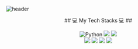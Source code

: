![header](https://capsule-render.vercel.app/api?type=wave&color=auto&height=300&section=header&text=Yongyeon%20Kim&fontSize=90)
<div align="center">
## 💻 My Tech Stacks 💻 ##

![Python](https://img.shields.io/badge/Python-3776AB.svg?style=for-the-badge&logo=Python&logoColor=white)
<img src="https://img.shields.io/badge/Pytorch-EE4C2C?style=for-the-badge&logo=Pytorch&logoColor=white"/>
<img src="https://img.shields.io/badge/TensorFlow-FF6F00?style=for-the-badge&logo=Tensorflow&logoColor=white"/> <br/>
<img src="https://img.shields.io/badge/Docker-2496ED?style=for-the-badge&logo=Docker&logoColor=white"/>
<img src="https://img.shields.io/badge/Linux-FCC624?style=for-the-badge&logo=Linux&logoColor=white"/>
<img src="https://img.shields.io/badge/MySQL-4479A1?style=for-the-badge&logo=MySQL&logoColor=white"/>
<img src="https://img.shields.io/badge/MongoDB-47A248?style=for-the-badge&logo=MongoDB&logoColor=white"/>
</div>
